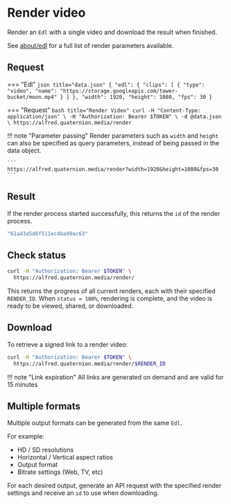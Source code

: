 # Render video
Render an `Edl` with a single video and download the result when finished.

See [about/edl](../../about/edl) for a full list of render parameters available.

## Request
=== "Edl"
    ``` json title="data.json"
    {
      "edl": {
        "clips": [
          {
            "type": "video",
            "name": "https://storage.googleapis.com/tower-bucket/moon.mp4"
          }
        ]
      },
      "width": 1920,
      "height": 1080,
      "fps": 30
    }
    ```

=== "Request"
    ``` bash title="Render Video"
    curl -H "Content-Type: application/json" \
      -H "Authorization: Bearer $TOKEN" \
      -d @data.json \
      https://alfred.quaternion.media/render
    ```

!!! note "Parameter passing"
    Render parameters such as `width` and `height` can also be specified as query parameters, instead of being passed in the data object.
    
    ```
    https://alfred.quaternion.media/render?width=1920&height=1080&fps=30
    ```

## Result
If the render process started successfully, this returns the `id` of the render process.
``` bash title="RenderId"
"61a43a5d6f511ec4ba99ac63"
```
## Check status
``` bash title="Render Video"
curl -H "Authorization: Bearer $TOKEN" \
  https://alfred.quaternion.media/render/
```
This returns the progress of all current renders, each with their specified `RENDER_ID`. When `status = 100%`, rendering is complete, and the video is ready to be viewed, shared, or downloaded.

## Download
To retrieve a signed link to a render video:
``` bash title="Get signed render link"
curl -H "Authorization: Bearer $TOKEN" \
  https://alfred.quaternion.media/render/$RENDER_ID
```

!!! note "Link expiration"
    All links are generated on demand and are valid for 15 minutes

## Multiple formats
Multiple output formats can be generated from the same `Edl`. 

For example:

- HD / SD resolutions
- Horizontal / Vertical aspect ratios
- Output format
- Bitrate settings (Web, TV, etc)

For each desired output, generate an API request with the specified render settings and receive an `id` to use when downloading.
